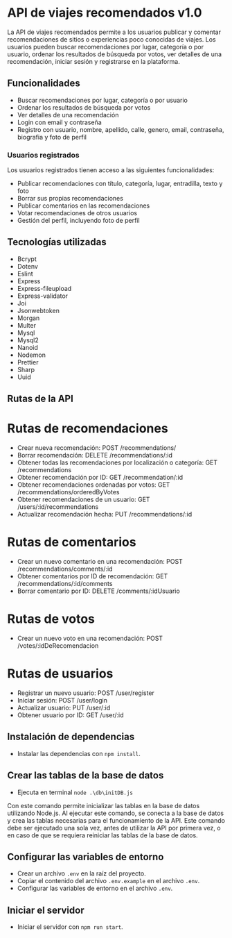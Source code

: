 # API de viajes recomendados v1.0

La API de viajes recomendados permite a los usuarios publicar y comentar recomendaciones de sitios o experiencias
poco conocidas de viajes. Los usuarios pueden buscar recomendaciones por lugar, categoría o por usuario, ordenar
los resultados de búsqueda por votos, ver detalles de una recomendación, iniciar sesión y registrarse en la plataforma.

## Funcionalidades

- Buscar recomendaciones por lugar, categoría o por usuario
- Ordenar los resultados de búsqueda por votos
- Ver detalles de una recomendación
- Login con email y contraseña
- Registro con usuario, nombre, apellido, calle, genero, email, contraseña, biografia y foto de perfil

### Usuarios registrados

Los usuarios registrados tienen acceso a las siguientes funcionalidades:

- Publicar recomendaciones con título, categoría, lugar, entradilla, texto y foto
- Borrar sus propias recomendaciones
- Publicar comentarios en las recomendaciones
- Votar recomendaciones de otros usuarios
- Gestión del perfil, incluyendo foto de perfil

## Tecnologías utilizadas

- Bcrypt
- Dotenv
- Eslint
- Express
- Express-fileupload
- Express-validator
- Joi
- Jsonwebtoken
- Morgan
- Multer
- Mysql
- Mysql2
- Nanoid
- Nodemon
- Prettier
- Sharp
- Uuid

## Rutas de la API

# Rutas de recomendaciones

- Crear nueva recomendación: POST /recommendations/
- Borrar recomendación: DELETE /recommendations/:id
- Obtener todas las recomendaciones por localización o categoría: GET /recommendations
- Obtener recomendación por ID: GET /recommendation/:id
- Obtener recomendaciones ordenadas por votos: GET /recommendations/orderedByVotes
- Obtener recomendaciones de un usuario: GET /users/:id/recommendations
- Actualizar recomendación hecha: PUT /recommendations/:id

# Rutas de comentarios

- Crear un nuevo comentario en una recomendación: POST /recommendations/comments/:id
- Obtener comentarios por ID de recomendación: GET /recommendations/:id/comments
- Borrar comentario por ID: DELETE /comments/:idUsuario

# Rutas de votos

- Crear un nuevo voto en una recomendación: POST /votes/:idDeRecomendacion

# Rutas de usuarios

- Registrar un nuevo usuario: POST /user/register
- Iniciar sesión: POST /user/login
- Actualizar usuario: PUT /user/:id
- Obtener usuario por ID: GET /user/:id

## Instalación de dependencias

- Instalar las dependencias con `npm install`.

## Crear las tablas de la base de datos

- Ejecuta en terminal `node .\db\initDB.js`

Con este comando permite inicializar las tablas en la base de datos utilizando Node.js.
Al ejecutar este comando, se conecta a la base de datos y crea las tablas necesarias para
el funcionamiento de la API. Este comando debe ser ejecutado una sola vez, antes de utilizar
la API por primera vez, o en caso de que se requiera reiniciar las tablas de la base de datos.

## Configurar las variables de entorno

- Crear un archivo `.env` en la raíz del proyecto.
- Copiar el contenido del archivo `.env.example` en el archivo `.env`.
- Configurar las variables de entorno en el archivo `.env`.

## Iniciar el servidor

- Iniciar el servidor con `npm run start`.
